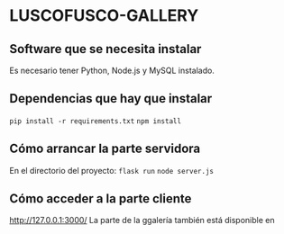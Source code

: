 # LUSCOFUSCO-GALLERY

## Software que se necesita instalar
Es necesario tener Python, Node.js y MySQL instalado. 

## Dependencias que hay que instalar
`pip install -r requirements.txt`
`npm install`

## Cómo arrancar la parte servidora
En el directorio del proyecto:
`flask run`
`node server.js`

## Cómo acceder a la parte cliente
http://127.0.0.1:3000/
La parte de la ggalería también está disponible en 

